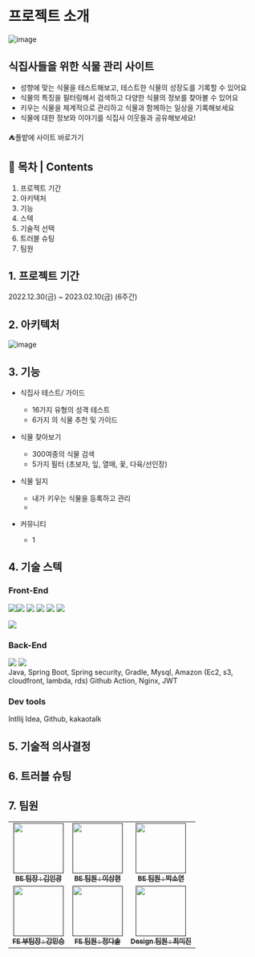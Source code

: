 
 # 프로젝트 소개
![image](https://user-images.githubusercontent.com/109057365/217227124-c653778b-2ea8-44f0-b804-d98a0dfbe0b8.png)
## 식집사들을 위한 식물 관리 사이트
- 성향에 맞는 식물을 테스트해보고, 테스트한 식물의 성장도를 기록할 수 있어요
- 식물의 특징을 필터링해서 검색하고 다양한 식물의 정보를 찾아볼 수 있어요
- 키우는 식물을 체계적으로 관리하고 식물과 함께하는 일상을 기록해보세요
- 식물에 대한 정보와 이야기를 식집사 이웃들과 공유해보세요!

⛺풀밭에 사이트 바로가기

## 🔭 목차 | Contents
1. 프로젝트 기간
2. 아키텍처
3. 기능
4. 스텍
5. 기술적 선택
6. 트러블 슈팅
7. 팀원

## 1. 프로젝트 기간
2022.12.30(금) ~ 2023.02.10(금) (6주간)

## 2. 아키텍처
![image](https://user-images.githubusercontent.com/109057365/217228976-5bf84631-cd76-4e0e-9cc0-0588765e8a0e.png)

## 3. 기능
- 식집사 테스트/ 가이드
  - 16가지 유형의 성격 테스트
  - 6가지 의 식물 추천 및 가이드

- 식물 찾아보기
  - 300여종의 식물 검색
  - 5가지 필터 (초보자, 잎, 열매, 꽃, 다육/선인장)
  
- 식물 일지
  - 내가 키우는 식물을 등록하고 관리
  - 

- 커뮤니티
  - 1

## 4. 기술 스텍
### Front-End
 <img src="https://img.shields.io/badge/javascript-F7DF1E?style=for-the-badge&logo=javascript&logoColor=black"><img src="https://img.shields.io/badge/react-61DAFB?style=for-the-badge&logo=react&logoColor=black"> 
 <img src="https://img.shields.io/badge/ReactQuery-FF4154?style=for-the-badge&logo=ReactQuery&logoColor=white">
 <img src="https://img.shields.io/badge/React Router-CA4245?style=for-the-badge&logo=React Router&logoColor=white">
 <img src="https://img.shields.io/badge/Axios-5A29E4?style=for-the-badge&logo=Axios&logoColor=white">
 <img src="https://img.shields.io/badge/styledComponents-DB7093?style=for-the-badge&logo=styledComponents&logoColor=white">
 
 
<img src="https://img.shields.io/badge/표시할이름-색상?style=for-the-badge&logo=기술스택아이콘&logoColor=white">

### Back-End

<div>
  <img src="https://img.shields.io/badge/JAVA-007396?style=for-the-badge&logo=java&logoColor=white">
  <img src="https://img.shields.io/badge/Spring Boot-6DB33F?style=for-the-badge&logo=Spring Boot&logoColor=green">
</div>
Java, Spring Boot, Spring security, Gradle, Mysql, Amazon (Ec2, s3, cloudfront, lambda, rds)
Github Action, Nginx, JWT

### Dev tools
Intllij Idea, Github, kakaotalk
## 5. 기술적 의사결정

## 6. 트러블 슈팅

## 7. 팀원
<table>
  <tbody>
    <tr>
      <td align="center"><a href=""><img src="https://d3usc6dqsfeh3v.cloudfront.net/post/noimage.png" width="100px;" alt=""/><br /><sub><b>BE 팀장 : 김인광</b></sub></a><br /></td>
      <td align="center"><a href=""><img src="https://d3usc6dqsfeh3v.cloudfront.net/post/noimage.png" width="100px;" alt=""/><br /><sub><b>BE 팀원 : 이상현</b></sub></a><br /></td>
      <td align="center"><a href=""><img src="https://d3usc6dqsfeh3v.cloudfront.net/post/noimage.png" width="100px;" alt=""/><br /><sub><b>BE 팀원 : 박소연</b></sub></a><br /></td>
     <tr/>
    <td align="center"><a href=""><img src="https://d3usc6dqsfeh3v.cloudfront.net/post/noimage.png" width="100px;" alt=""/><br /><sub><b>FE 부팀장 : 강민승</b></sub></a><br /></td>
      <td align="center"><a href=""><img src="https://d3usc6dqsfeh3v.cloudfront.net/post/noimage.png" width="100px;" alt=""/><br /><sub><b>FE 팀원 : 정다솔</b></sub></a><br /></td>
      <td align="center"><a href=""><img src="https://d3usc6dqsfeh3v.cloudfront.net/post/noimage.png" width="100px;" alt=""/><br /><sub><b>Design 팀원 : 최미진</b></sub></a><br /></td>
    </tr>
  </tbody>
</table>

 
 
 

